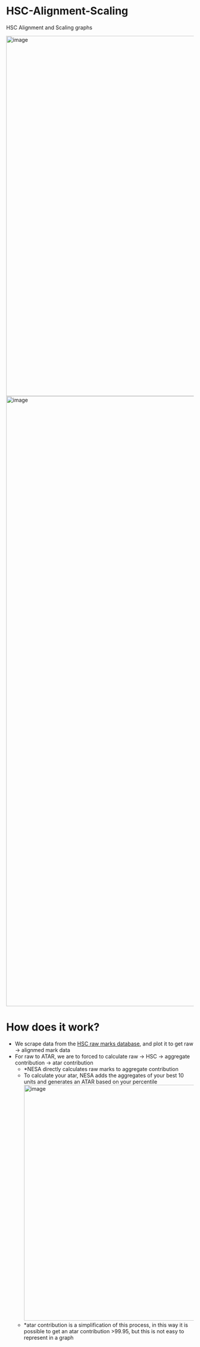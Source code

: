 # HSC-Alignment-Scaling
HSC Alignment and Scaling graphs

<img width="1920" height="967" alt="image" src="https://github.com/user-attachments/assets/fe8cb663-38f2-4fa0-af75-a0842de293dd" />
<img width="2127" height="1638" alt="image" src="https://github.com/user-attachments/assets/4647d478-9f15-4474-ac40-8b72ce20a75d" />

# How does it work? 
- We scrape data from the [HSC raw marks database]("https://rawmarks.info/science/physics/"), and plot it to get raw -> alignmed mark data
- For raw to ATAR, we are to forced to calculate raw -> HSC -> aggregate contribution -> atar contribution
  - *NESA directly calculates raw marks to aggregate contribution
  - To calculate your atar, NESA adds the aggregates of your best 10 units and generates an ATAR based on your percentile
    <img width="1011" height="633" alt="image" src="https://github.com/user-attachments/assets/bb364060-117d-4ba0-ab7a-86fa4a282b55" />
  - *atar contribution is a simplification of this process, in this way it is possible to get an atar contribution >99.95, but this is not easy to represent in a graph
